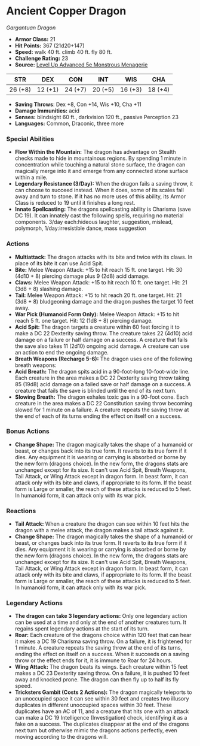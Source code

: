 # Ancient Copper Dragon

*Gargantuan* *Dragon*

- **Armor Class:** 21
- **Hit Points:** 367 (21d20+147)
- **Speed:** walk 40 ft. climb 40 ft. fly 80 ft.
- **Challenge Rating:** 23
- **Source:** [Level Up Advanced 5e Monstrous Menagerie](https://www.levelup5e.com)

| STR | DEX | CON | INT | WIS | CHA |
| --- | --- | --- | --- | --- | --- |
| 26 (+8) | 12 (+1) | 24 (+7) | 20 (+5) | 16 (+3) | 18 (+4) |

- **Saving Throws**: Dex +8, Con +14, Wis +10, Cha +11
- **Damage Immunities:** acid
- **Senses:** blindsight 60 ft., darkvision 120 ft., passive Perception 23
- **Languages:** Common, Draconic, three more
### Special Abilities
- **Flow Within the Mountain:** The dragon has advantage on Stealth checks made to hide in mountainous regions. By spending 1 minute in concentration while touching a natural stone surface, the dragon can magically merge into it and emerge from any connected stone surface within a mile.
- **Legendary Resistance (3/Day):** When the dragon fails a saving throw, it can choose to succeed instead. When it does, some of its scales fall away and turn to stone. If it has no more uses of this ability, its Armor Class is reduced to 19 until it finishes a long rest.
- **Innate Spellcasting:** The dragons spellcasting ability is Charisma (save DC 19). It can innately cast the following spells, requiring no material components. 3/day each:hideous laughter, suggestion, mislead, polymorph,  1/day:irresistible dance, mass suggestion
### Actions
- **Multiattack:** The dragon attacks with its bite and twice with its claws. In place of its bite  it can use Acid Spit.
- **Bite:** Melee Weapon Attack: +15 to hit  reach 15 ft.  one target. Hit: 30 (4d10 + 8) piercing damage plus 9 (2d8) acid damage.
- **Claws:** Melee Weapon Attack: +15 to hit  reach 10 ft.  one target. Hit: 21 (3d8 + 8) slashing damage.
- **Tail:** Melee Weapon Attack: +15 to hit  reach 20 ft.  one target. Hit: 21 (3d8 + 8) bludgeoning damage  and the dragon pushes the target 10 feet away.
- **War Pick (Humanoid Form Only):** Melee Weapon Attack: +15 to hit  reach 5 ft.  one target. Hit: 12 (1d8 + 8) piercing damage.
- **Acid Spit:** The dragon targets a creature within 60 feet  forcing it to make a DC 22 Dexterity saving throw. The creature takes 22 (4d10) acid damage on a failure or half damage on a success. A creature that fails the save also takes 11 (2d10) ongoing acid damage. A creature can use an action to end the ongoing damage.
- **Breath Weapons (Recharge 5-6):** The dragon uses one of the following breath weapons:
- **Acid Breath:** The dragon spits acid in a 90-foot-long  10-foot-wide line. Each creature in the area makes a DC 22 Dexterity saving throw  taking 85 (19d8) acid damage on a failed save or half damage on a success. A creature that fails the save is blinded until the end of its next turn.
- **Slowing Breath:** The dragon exhales toxic gas in a 90-foot cone. Each creature in the area makes a DC 22 Constitution saving throw  becoming slowed for 1 minute on a failure. A creature repeats the saving throw at the end of each of its turns  ending the effect on itself on a success.
### Bonus Actions
- **Change Shape:** The dragon magically takes the shape of a humanoid or beast, or changes back into its true form. It reverts to its true form if it dies. Any equipment it is wearing or carrying is absorbed or borne by the new form (dragons choice). In the new form, the dragons stats are unchanged except for its size. It can't use Acid Spit, Breath Weapons, Tail Attack, or Wing Attack except in dragon form. In beast form, it can attack only with its bite and claws, if appropriate to its form. If the beast form is Large or smaller, the reach of these attacks is reduced to 5 feet. In humanoid form, it can attack only with its war pick.
### Reactions
- **Tail Attack:** When a creature the dragon can see within 10 feet hits the dragon with a melee attack, the dragon makes a tail attack against it.
- **Change Shape:** The dragon magically takes the shape of a humanoid or beast, or changes back into its true form. It reverts to its true form if it dies. Any equipment it is wearing or carrying is absorbed or borne by the new form (dragons choice). In the new form, the dragons stats are unchanged except for its size. It can't use Acid Spit, Breath Weapons, Tail Attack, or Wing Attack except in dragon form. In beast form, it can attack only with its bite and claws, if appropriate to its form. If the beast form is Large or smaller, the reach of these attacks is reduced to 5 feet. In humanoid form, it can attack only with its war pick.


### Legendary Actions
- **The dragon can take 3 legendary actions:** Only one legendary action can be used at a time and only at the end of another creatures turn. It regains spent legendary actions at the start of its turn.
- **Roar:** Each creature of the dragons choice within 120 feet that can hear it makes a DC 19 Charisma saving throw. On a failure, it is frightened for 1 minute. A creature repeats the saving throw at the end of its turns, ending the effect on itself on a success. When it succeeds on a saving throw or the effect ends for it, it is immune to Roar for 24 hours.
- **Wing Attack:** The dragon beats its wings. Each creature within 15 feet makes a DC 23 Dexterity saving throw. On a failure, it is pushed 10 feet away and knocked prone. The dragon can then fly up to half its fly speed.
- **Tricksters Gambit (Costs 2 Actions):** The dragon magically teleports to an unoccupied space it can see within 30 feet and creates two illusory duplicates in different unoccupied spaces within 30 feet. These duplicates have an AC of 11, and a creature that hits one with an attack can make a DC 19 Intelligence (Investigation) check, identifying it as a fake on a success. The duplicates disappear at the end of the dragons next turn but otherwise mimic the dragons actions perfectly, even moving according to the dragons will.
